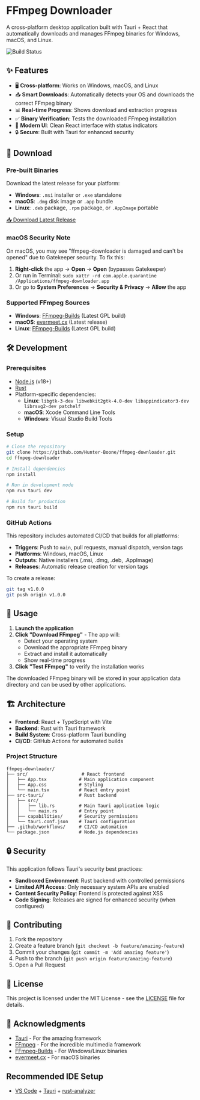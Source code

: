 # FFmpeg Downloader

A cross-platform desktop application built with Tauri + React that automatically downloads and manages FFmpeg binaries for Windows, macOS, and Linux.

![Build Status](https://github.com/Hunter-Boone/ffmpeg-downloader/workflows/Build%20FFmpeg%20Downloader/badge.svg)

## ✨ Features

- 🖥️ **Cross-platform**: Works on Windows, macOS, and Linux
- 📥 **Smart Downloads**: Automatically detects your OS and downloads the correct FFmpeg binary
- 📊 **Real-time Progress**: Shows download and extraction progress
- ✅ **Binary Verification**: Tests the downloaded FFmpeg installation
- 🎨 **Modern UI**: Clean React interface with status indicators
- 🔒 **Secure**: Built with Tauri for enhanced security

## 🚀 Download

### Pre-built Binaries

Download the latest release for your platform:

- **Windows**: `.msi` installer or `.exe` standalone
- **macOS**: `.dmg` disk image or `.app` bundle
- **Linux**: `.deb` package, `.rpm` package, or `.AppImage` portable

[📥 Download Latest Release](https://github.com/Hunter-Boone/ffmpeg-downloader/releases/latest)

### macOS Security Note
On macOS, you may see "ffmpeg-downloader is damaged and can't be opened" due to Gatekeeper security. To fix this:

1. **Right-click** the app → **Open** → **Open** (bypasses Gatekeeper)
2. Or run in Terminal: `sudo xattr -rd com.apple.quarantine /Applications/ffmpeg-downloader.app`
3. Or go to **System Preferences** → **Security & Privacy** → **Allow** the app

### Supported FFmpeg Sources

- **Windows**: [FFmpeg-Builds](https://github.com/BtbN/FFmpeg-Builds) (Latest GPL build)
- **macOS**: [evermeet.cx](https://evermeet.cx/ffmpeg/) (Latest release)
- **Linux**: [FFmpeg-Builds](https://github.com/BtbN/FFmpeg-Builds) (Latest GPL build)

## 🛠️ Development

### Prerequisites

- [Node.js](https://nodejs.org/) (v18+)
- [Rust](https://rustup.rs/)
- Platform-specific dependencies:
  - **Linux**: `libgtk-3-dev libwebkit2gtk-4.0-dev libappindicator3-dev librsvg2-dev patchelf`
  - **macOS**: Xcode Command Line Tools
  - **Windows**: Visual Studio Build Tools

### Setup

```bash
# Clone the repository
git clone https://github.com/Hunter-Boone/ffmpeg-downloader.git
cd ffmpeg-downloader

# Install dependencies
npm install

# Run in development mode
npm run tauri dev

# Build for production
npm run tauri build
```

### GitHub Actions

This repository includes automated CI/CD that builds for all platforms:

- **Triggers**: Push to `main`, pull requests, manual dispatch, version tags
- **Platforms**: Windows, macOS, Linux
- **Outputs**: Native installers (.msi, .dmg, .deb, .AppImage)
- **Releases**: Automatic release creation for version tags

To create a release:

```bash
git tag v1.0.0
git push origin v1.0.0
```

## 📱 Usage

1. **Launch the application**
2. **Click "Download FFmpeg"** - The app will:
   - Detect your operating system
   - Download the appropriate FFmpeg binary
   - Extract and install it automatically
   - Show real-time progress
3. **Click "Test FFmpeg"** to verify the installation works

The downloaded FFmpeg binary will be stored in your application data directory and can be used by other applications.

## 🏗️ Architecture

- **Frontend**: React + TypeScript with Vite
- **Backend**: Rust with Tauri framework
- **Build System**: Cross-platform Tauri bundling
- **CI/CD**: GitHub Actions for automated builds

### Project Structure

```
ffmpeg-downloader/
├── src/                    # React frontend
│   ├── App.tsx            # Main application component
│   ├── App.css            # Styling
│   └── main.tsx           # React entry point
├── src-tauri/             # Rust backend
│   ├── src/
│   │   ├── lib.rs         # Main Tauri application logic
│   │   └── main.rs        # Entry point
│   ├── capabilities/      # Security permissions
│   └── tauri.conf.json    # Tauri configuration
├── .github/workflows/     # CI/CD automation
└── package.json           # Node.js dependencies
```

## 🔒 Security

This application follows Tauri's security best practices:

- **Sandboxed Environment**: Rust backend with controlled permissions
- **Limited API Access**: Only necessary system APIs are enabled
- **Content Security Policy**: Frontend is protected against XSS
- **Code Signing**: Releases are signed for enhanced security (when configured)

## 🤝 Contributing

1. Fork the repository
2. Create a feature branch (`git checkout -b feature/amazing-feature`)
3. Commit your changes (`git commit -m 'Add amazing feature'`)
4. Push to the branch (`git push origin feature/amazing-feature`)
5. Open a Pull Request

## 📄 License

This project is licensed under the MIT License - see the [LICENSE](LICENSE) file for details.

## 🙏 Acknowledgments

- [Tauri](https://tauri.app/) - For the amazing framework
- [FFmpeg](https://ffmpeg.org/) - For the incredible multimedia framework
- [FFmpeg-Builds](https://github.com/BtbN/FFmpeg-Builds) - For Windows/Linux binaries
- [evermeet.cx](https://evermeet.cx/) - For macOS binaries

## Recommended IDE Setup

- [VS Code](https://code.visualstudio.com/) + [Tauri](https://marketplace.visualstudio.com/items?itemName=tauri-apps.tauri-vscode) + [rust-analyzer](https://marketplace.visualstudio.com/items?itemName=rust-lang.rust-analyzer)
